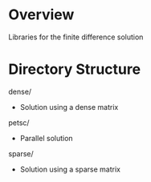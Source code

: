 # Overview
Libraries for the finite difference solution

# Directory Structure
dense/ 
- Solution using a dense matrix

petsc/
- Parallel solution

sparse/
- Solution using a sparse matrix